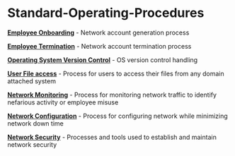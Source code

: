 # Standard-Operating-Procedures

[**Employee Onboarding**]() - Network account generation process

[**Employee Termination**](https://github.com/Mac-s-PC/Standard-Operating-Procedures/blob/main/SOP_%20How%20to%20handle%20network%20accounts%20for%20employees%20being%20terminated%20.pdf) - Network account termination process

[**Operating System Version Control**](https://github.com/Mac-s-PC/Standard-Operating-Procedures/blob/main/SOP%20for%20Operation%20System%20Version%20Control.pdf.pdf) - OS version control handling

[**User File access**](https://github.com/Mac-s-PC/Standard-Operating-Procedures/blob/main/User%20file%20access.pdf) - Process for users to access their files from any domain attached system

[**Network Monitoring**](https://github.com/Mac-s-PC/Standard-Operating-Procedures/blob/main/SOP%20Network%20Monitoring.pdf) - Process for monitoring network traffic to identify nefarious activity or employee misuse

[**Network Configuration**](https://github.com/Mac-s-PC/Standard-Operating-Procedures/blob/main/SOP%20Network%20Configuration.pdf) - Process for configuring network while minimizing network down time

[**Network Security**](https://github.com/Mac-s-PC/Standard-Operating-Procedures/blob/main/SOP_%20Network%20Security.pdf) - Processes and tools used to establish and maintain network security
